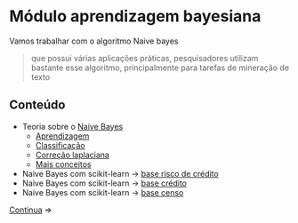 # Módulo aprendizagem bayesiana

Vamos trabalhar com o algoritmo Naive bayes

> que possui várias aplicações práticas, pesquisadores utilizam bastante esse algoritmo, principalmente para tarefas de mineração de texto

## Conteúdo

- Teoria sobre o [Naive Bayes](1%20-%20introdu%C3%A7%C3%A3o%20-%20naive%20bayes.md)
  - [Aprendizagem](2%20-%20aprendizagem.md)
  - [Classificação](3%20-%20classifica%C3%A7%C3%A3o.md)
  - [Correção laplaciana](4%20-%20corre%C3%A7%C3%A3o%20laplaciana.md)
  - [Mais conceitos](5%20-%20mais%20conceitos.md)
- Naive Bayes com scikit-learn $\rightarrow$ [base risco de crédito](6%20-%20base%20risco%20de%20cr%C3%A9dito.md)
- Naive Bayes com scikit-learn $\rightarrow$ [base crédito](7%20-%20base%20cr%C3%A9dito.md)
- Naive Bayes com scikit-learn $\rightarrow$ [base censo](8%20-%20base%20censo.md)

[Continua](1%20-%20introdu%C3%A7%C3%A3o%20-%20naive%20bayes.md) $\Rightarrow$

